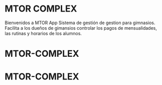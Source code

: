 # MTOR COMPLEX

Bienvenidos a  MTOR App
Sistema de gestión de gestion para gimnasios. Facilita a los dueños de gimansios controlar los pagos de mensualidades, las rutinas y horarios de los alumnos.

# MTOR-COMPLEX
# MTOR-COMPLEX
